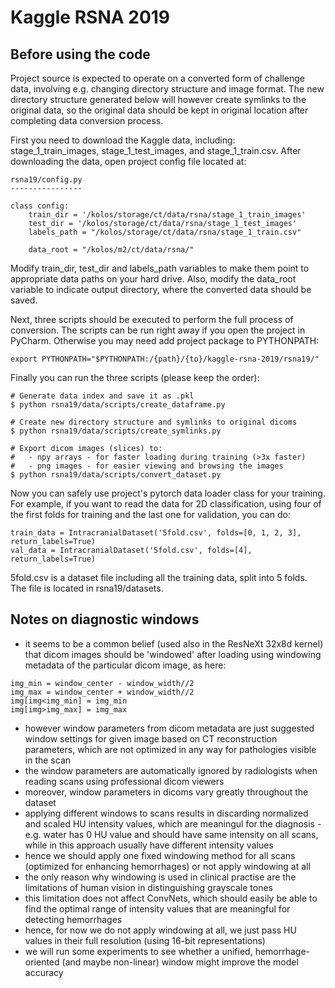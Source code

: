 # Kaggle RSNA 2019

## Before using the code

Project source is expected to operate on a converted form of challenge data, involving e.g. changing directory structure and image format. The new directory structure generated below will however create symlinks to the original data, so the original data should be kept in original location after completing data conversion process.

First you need to download the Kaggle data, including: stage_1_train_images, stage_1_test_images, and stage_1_train.csv. After downloading the data, open project config file located at:


```
rsna19/config.py
----------------

class config:
    train_dir = '/kolos/storage/ct/data/rsna/stage_1_train_images'
    test_dir = '/kolos/storage/ct/data/rsna/stage_1_test_images'
    labels_path = "/kolos/storage/ct/data/rsna/stage_1_train.csv"

    data_root = "/kolos/m2/ct/data/rsna/"
```

Modify train_dir, test_dir and labels_path variables to make them point to appropriate data paths on your hard drive. Also, modify the data_root variable to indicate output directory, where the converted data should be saved.

Next, three scripts should be executed to perform the full process of conversion. The scripts can be run right away if you open the project in PyCharm. Otherwise you may need add project package to PYTHONPATH:

```export PYTHONPATH="$PYTHONPATH:/{path}/{to}/kaggle-rsna-2019/rsna19/"```

Finally you can run the three scripts (please keep the order):

```
# Generate data index and save it as .pkl
$ python rsna19/data/scripts/create_dataframe.py   

# Create new directory structure and symlinks to original dicoms
$ python rsna19/data/scripts/create_symlinks.py

# Export dicom images (slices) to:
#   - npy arrays - for faster loading during training (>3x faster)
#   - png images - for easier viewing and browsing the images
$ python rsna19/data/scripts/convert_dataset.py
```

Now you can safely use project's pytorch data loader class for your training. For example, if you want to read the data for 2D classification, using four of the first folds for training and the last one for validation, you can do:

```
train_data = IntracranialDataset('5fold.csv', folds=[0, 1, 2, 3], return_labels=True)
val_data = IntracranialDataset('5fold.csv', folds=[4], return_labels=True)
```

5fold.csv is a dataset file including all the training data, split into 5 folds. The file is located in rsna19/datasets.


## Notes on diagnostic windows

* it seems to be a common belief (used also in the ResNeXt 32x8d kernel) that dicom images should be 'windowed' after loading using windowing metadata of the particular dicom image, as here:

```
img_min = window_center - window_width//2
img_max = window_center + window_width//2
img[img<img_min] = img_min
img[img>img_max] = img_max
```
* however window parameters from dicom metadata are just suggested window settings for given image based on CT reconstruction parameters, which are not optimized in any way for pathologies visible in the scan
* the window parameters are automatically ignored by radiologists when reading scans using professional dicom viewers
* moreover, window parameters in dicoms vary greatly throughout the dataset
* applying different windows to scans results in discarding normalized and scaled HU intensity values, which are meaningul for the diagnosis - e.g. water has 0 HU value and should have same intensity on all scans, while in this approach usually have different intensity values
* hence we should apply one fixed windowing method for all scans (optimized for enhancing hemorrhages) or not apply windowing at all
* the only reason why windowing is used in clinical practise are the limitations of human vision in distinguishing grayscale tones
* this limitation does not affect ConvNets, which should easily be able to find the optimal range of intensity values that are meaningful for detecting hemorrhages
* hence, for now we do not apply windowing at all, we just pass HU values in their full resolution (using 16-bit representations)
* we will run some experiments to see whether a unified, hemorrhage-oriented (and maybe non-linear) window might improve the model accuracy
